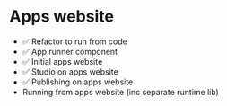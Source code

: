 Apps website
============

- ✅ Refactor to run from code
- ✅ App runner component
- ✅ Initial apps website 
- ✅ Studio on apps website
- ✅ Publishing on apps website
- Running from apps website (inc separate runtime lib)

